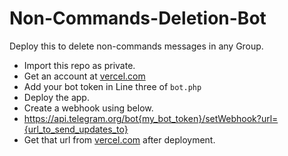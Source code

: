 # Non-Commands-Deletion-Bot
Deploy this to delete non-commands messages in any Group.

* Import this repo as private.
* Get an account at [vercel.com](https://vercel.com)
* Add your bot token in Line three of `bot.php`
* Deploy the app.
* Create a webhook using below.
* https://api.telegram.org/bot{my_bot_token}/setWebhook?url={url_to_send_updates_to}
* Get that url from [vercel.com](https://vercel.com) after deployment.
